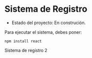<h1>Sistema de Registro</h1>

- Estado del proyecto: En construción.

Para ejecutar el sistema, debes poner:

```npm install react```

Sistema de registro 2
